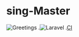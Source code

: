 # sing-Master
![Greetings](https://github.com/DevCleverton/sing-Master/workflows/Greetings/badge.svg) .![Laravel](https://github.com/DevCleverton/sing-Master/workflows/Laravel/badge.svg) .[CI](https://github.com/DevCleverton/sing-Master/workflows/CI/badge.svg?branch=master)
